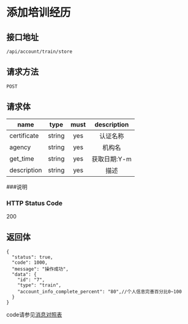 # 添加培训经历

## 接口地址

`/api/account/train/store`

## 请求方法

`POST`

## 请求体

| name     | type     | must     | description |
|----------|:--------:|:--------:|:--------:|
| certificate    | string   | yes       | 认证名称 |
| agency   | string   | yes      | 机构名 |
| get_time  | string   | yes      | 获取日期:Y-m |
| description | string   | yes      | 描述 |


###说明


### HTTP Status Code

200

## 返回体
```json5
{
  "status": true,
  "code": 1000,
  "message": "操作成功",
  "data": {
  	"id": "7",
  	"type": "train",
  	"account_info_complete_percent": "80",//个人信息完善百分比0~100
  }
}
```

code请参见[消息对照表](消息对照表.md)
